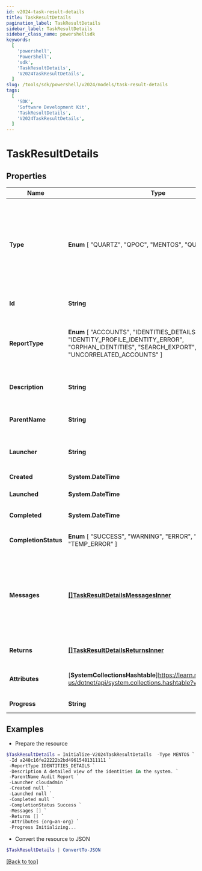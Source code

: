 ```yaml
---
id: v2024-task-result-details
title: TaskResultDetails
pagination_label: TaskResultDetails
sidebar_label: TaskResultDetails
sidebar_class_name: powershellsdk
keywords:
  [
    'powershell',
    'PowerShell',
    'sdk',
    'TaskResultDetails',
    'V2024TaskResultDetails',
  ]
slug: /tools/sdk/powershell/v2024/models/task-result-details
tags:
  [
    'SDK',
    'Software Development Kit',
    'TaskResultDetails',
    'V2024TaskResultDetails',
  ]
---
```


# TaskResultDetails

## Properties

| Name | Type | Description | Notes |
| --- | --- | --- | --- |
| **Type** | **Enum** [ "QUARTZ", "QPOC", "MENTOS", "QUEUED_TASK" ] | Type of the job or task underlying in the report processing. It could be a quartz task, QPOC or MENTOS jobs or a refresh/sync task. | [optional] |
| **Id** | **String** | Unique task definition identifier. | [optional] |
| **ReportType** | **Enum** [ "ACCOUNTS", "IDENTITIES_DETAILS", "IDENTITIES", "IDENTITY_PROFILE_IDENTITY_ERROR", "ORPHAN_IDENTITIES", "SEARCH_EXPORT", "UNCORRELATED_ACCOUNTS" ] | Use this property to define what report should be processed in the RDE service. | [optional] |
| **Description** | **String** | Description of the report purpose and/or contents. | [optional] |
| **ParentName** | **String** | Name of the parent task/report if exists. | [optional] |
| **Launcher** | **String** | Name of the report processing initiator. | [optional] |
| **Created** | **System.DateTime** | Report creation date | [optional] |
| **Launched** | **System.DateTime** | Report start date | [optional] |
| **Completed** | **System.DateTime** | Report completion date | [optional] |
| **CompletionStatus** | **Enum** [ "SUCCESS", "WARNING", "ERROR", "TERMINATED", "TEMP_ERROR" ] | Report completion status. | [optional] |
| **Messages** | [**[]TaskResultDetailsMessagesInner**](task-result-details-messages-inner) | List of the messages dedicated to the report. From task definition perspective here usually should be warnings or errors. | [optional] |
| **Returns** | [**[]TaskResultDetailsReturnsInner**](task-result-details-returns-inner) | Task definition results, if necessary. | [optional] |
| **Attributes** | [**SystemCollectionsHashtable**]https://learn.microsoft.com/en-us/dotnet/api/system.collections.hashtable?view=net-9.0 | Extra attributes map(dictionary) needed for the report. | [optional] |
| **Progress** | **String** | Current report state. | [optional] |

## Examples

- Prepare the resource

```powershell
$TaskResultDetails = Initialize-V2024TaskResultDetails  -Type MENTOS `
 -Id a248c16fe22222b2bd49615481311111 `
 -ReportType IDENTITIES_DETAILS `
 -Description A detailed view of the identities in the system. `
 -ParentName Audit Report `
 -Launcher cloudadmin `
 -Created null `
 -Launched null `
 -Completed null `
 -CompletionStatus Success `
 -Messages [] `
 -Returns [] `
 -Attributes {org=an-org} `
 -Progress Initializing...
```

- Convert the resource to JSON

```powershell
$TaskResultDetails | ConvertTo-JSON
```

[[Back to top]](#)
